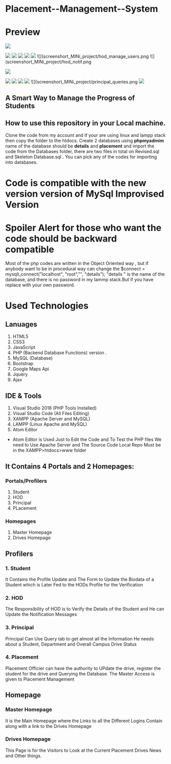 # Placement--Management--System


# Preview 
![](screenshort_MINi_project/home.png)

![](screenshort_MINi_project/index_home.png)
![](screenshort_MINi_project/about_index.png)
![](screenshort_MINi_project/prefrences.png)
![](screenshort_MINi_project/mail_index.png)
![](screenshort_MINi_project/hod_login_index1.png)
![](screenshort_MINi_project/hod_manage_users.png
![](screenshort_MINi_project/hod_notif.png

![](screenshort_MINi_project/student_index.png)


![](screenshort_MINi_project/student_dashboard.png)
![](screenshort_MINi_project/student_queries.png)
![](screenshort_MINi_project/principal_home.png)
![](screenshort_MINi_project/principal_manage_users.png)
![](screenshort_MINi_project/principal_queries.png
![](screenshort_MINi_project/principal_student_eligibility.png)






## A Smart Way to Manage the Progress of Students

## How to use this repository in your Local machine.
   Clone the code from my account and if your are using linux and lampp stack then copy the folder to the htdocs.
   Create 2 databases  using **phpmyadmim** name of  the database should be **details** and **placement** and import the code      from the Databases folder, there are two files in total on Revised.sql and Skeleton Database.sql . You can pick any of the      codes for importing into databases.

# Code is compatible with the new version version of MySql Improvised Version
# Spoiler Alert for those who want the code should be backward compatible
Most of the php  codes are written in the Object Oriented way , but if anybody want to be in procedural way can change the 
$connect = mysqli_connect("localhost", "root","", "details");
"details " is the name of the database, and there is no password in my lammp stack.But if you have replace with your own password.



# Used Technologies

## Lanuages
  1. HTML5
  2. CSS3
  3. JavaScript
  4. PHP (Backend Database Functions) version .
  5. MySQL (Database)
  6. Bootstrap
  7. Google Maps Api
  8. Jquery
  9. Ajax
  
## IDE & Tools
  1. Visual Studio 2018 (PHP Tools Installed)
  2. Visual Studio Code (All Files Editing)
  3. XAMPP (Apache Server and MySQL)
  4. LAMPP (Linux Apache and MySQL)
  5. Atom Editor 
* Atom Editor is Used Just to Edit the Code and To Test the PHP files We need to Use Apache Server and The Source Code Local Repo Must be in the XAMPP>htdocs>www folder


## It Contains 4 Portals and 2 Homepages:
### Portals/Profilers
  1. Student
  2. HOD
  3. Principal
  4. PLacement
  
### Homepages
  1. Master Homepage
  2. Drives Homepage
    
## Profilers

### 1. Student
It Contains the Profile Update and The Form to Update the Biodata of a Student which is Later Fed to the HODs Profile for the Verification
### 2. HOD
The Responsibility of HOD is to Verify the Details of the Student and He can Update the Notification Messages
### 3. Principal
Principal Can Use Query tab to get almost all the Information He needs about a Student, Department and Overall Campus Drive Status
### 4. Placement
Placement Officier can have the authority to UPdate the drive, register the student for the drive and Querying the Database. The Master Access is given to Placement Management

## Homepage
### Master Homepage
It is the Main Homepage where the Links to all the Different Logins Contain along with a link to the Drives Homepage
### Drives Homepage
This Page is for the Visitors to Look at the Current Placement Drives News and Other things.

